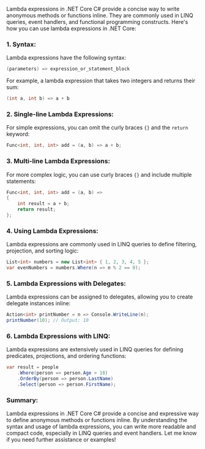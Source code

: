 Lambda expressions in .NET Core C# provide a concise way to write anonymous methods or functions inline. They are commonly used in LINQ queries, event handlers, and functional programming constructs. Here's how you can use lambda expressions in .NET Core:

### 1. Syntax:

Lambda expressions have the following syntax:

```csharp
(parameters) => expression_or_statement_block
```

For example, a lambda expression that takes two integers and returns their sum:

```csharp
(int a, int b) => a + b
```

### 2. Single-line Lambda Expressions:

For simple expressions, you can omit the curly braces `{}` and the `return` keyword:

```csharp
Func<int, int, int> add = (a, b) => a + b;
```

### 3. Multi-line Lambda Expressions:

For more complex logic, you can use curly braces `{}` and include multiple statements:

```csharp
Func<int, int, int> add = (a, b) =>
{
    int result = a + b;
    return result;
};
```

### 4. Using Lambda Expressions:

Lambda expressions are commonly used in LINQ queries to define filtering, projection, and sorting logic:

```csharp
List<int> numbers = new List<int> { 1, 2, 3, 4, 5 };
var evenNumbers = numbers.Where(n => n % 2 == 0);
```

### 5. Lambda Expressions with Delegates:

Lambda expressions can be assigned to delegates, allowing you to create delegate instances inline:

```csharp
Action<int> printNumber = n => Console.WriteLine(n);
printNumber(10); // Output: 10
```

### 6. Lambda Expressions with LINQ:

Lambda expressions are extensively used in LINQ queries for defining predicates, projections, and ordering functions:

```csharp
var result = people
    .Where(person => person.Age > 18)
    .OrderBy(person => person.LastName)
    .Select(person => person.FirstName);
```

### Summary:

Lambda expressions in .NET Core C# provide a concise and expressive way to define anonymous methods or functions inline. By understanding the syntax and usage of lambda expressions, you can write more readable and compact code, especially in LINQ queries and event handlers. Let me know if you need further assistance or examples!